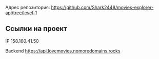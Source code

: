 Адрес репозитория: https://github.com/Shark2448/movies-explorer-api/tree/level-1

## Ссылки на проект

IP 158.160.41.50

Backend https://api.lovemovies.nomoredomains.rocks
